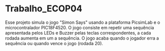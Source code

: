 # Trabalho_ECOP04

Esse projeto simula o jogo "Simon Says" usando a plataforma PicsimLab e o microcontralador PIC18F4520. O jogo consiste em repetir uma sequência apresentada pelos LEDs e Buzzer pelas teclas correspondentes, a cada rodada aumenta em um a sequência. O jogo acaba quando o jogador erra a sequência ou quando vence o jogo (rodada 20).
